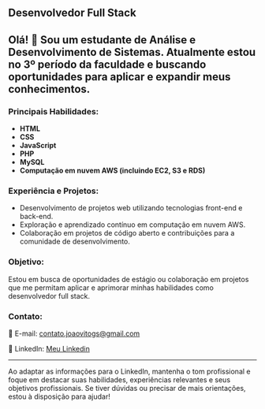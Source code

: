 

## Desenvolvedor Full Stack

## Olá! 👋 Sou um estudante de Análise e Desenvolvimento de Sistemas. Atualmente estou no 3º período da faculdade e buscando oportunidades para aplicar e expandir meus conhecimentos.

### Principais Habilidades:

- **HTML**
- **CSS**
- **JavaScript**
- **PHP**
- **MySQL**
- **Computação em nuvem AWS (incluindo EC2, S3 e RDS)**

### Experiência e Projetos:

- Desenvolvimento de projetos web utilizando tecnologias front-end e back-end.
- Exploração e aprendizado contínuo em computação em nuvem AWS.
- Colaboração em projetos de código aberto e contribuições para a comunidade de desenvolvimento.

### Objetivo:

Estou em busca de oportunidades de estágio ou colaboração em projetos que me permitam aplicar e aprimorar minhas habilidades como desenvolvedor full stack.

### Contato:

📧 E-mail: contato.joaovitogs@gmail.com

🔗 LinkedIn: [Meu Linkedin](https://www.linkedin.com/in/jo%C3%A3o-vitor-gomes-da-silva-08355b28a?lipi=urn%3Ali%3Apage%3Ad_flagship3_profile_view_base_contact_details%3BcJ2DsfoZTsqlHhAjd3TSMQ%3D%3D)

---

Ao adaptar as informações para o LinkedIn, mantenha o tom profissional e foque em destacar suas habilidades, experiências relevantes e seus objetivos profissionais. Se tiver dúvidas ou precisar de mais orientações, estou à disposição para ajudar!
